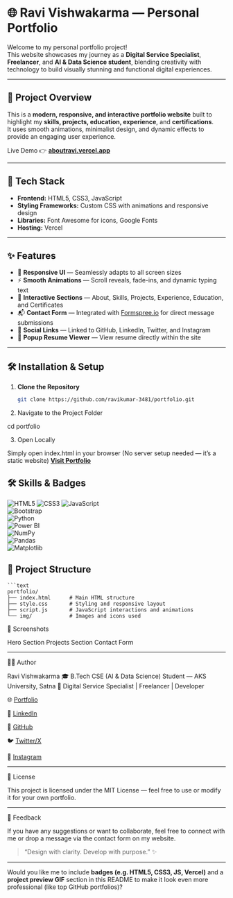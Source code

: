 # 🌐 Ravi Vishwakarma — Personal Portfolio

Welcome to my personal portfolio project!  
This website showcases my journey as a **Digital Service Specialist**, **Freelancer**, and **AI & Data Science student**, blending creativity with technology to build visually stunning and functional digital experiences.

---

## 🚀 Project Overview

This is a **modern, responsive, and interactive portfolio website** built to highlight my **skills, projects, education, experience**, and **certifications**.  
It uses smooth animations, minimalist design, and dynamic effects to provide an engaging user experience.

Live Demo 👉 [**aboutravi.vercel.app**](https://aboutravi.vercel.app)

---

## 🧱 Tech Stack

- **Frontend:** HTML5, CSS3, JavaScript  
- **Styling Frameworks:** Custom CSS with animations and responsive design  
- **Libraries:** Font Awesome for icons, Google Fonts  
- **Hosting:** Vercel  

---

## ✨ Features

- 🎨 **Responsive UI** — Seamlessly adapts to all screen sizes  
- ⚡ **Smooth Animations** — Scroll reveals, fade-ins, and dynamic typing text  
- 🧠 **Interactive Sections** — About, Skills, Projects, Experience, Education, and Certificates  
- 📬 **Contact Form** — Integrated with [Formspree.io](https://formspree.io) for direct message submissions  
- 🔗 **Social Links** — Linked to GitHub, LinkedIn, Twitter, and Instagram  
- 🧾 **Popup Resume Viewer** — View resume directly within the site  

---

## 🛠️ Installation & Setup

1. **Clone the Repository**
   ```bash
   git clone https://github.com/ravikumar-3481/portfolio.git

2. Navigate to the Project Folder

cd portfolio


3. Open Locally

Simply open index.html in your browser
(No server setup needed — it’s a static website)
[**Visit Portfolio**](https://profileravi.vercel.app/)


## 🛠️ Skills & Badges

![HTML5](https://img.shields.io/badge/HTML5-E34F26?style=for-the-badge&logo=html5&logoColor=white) 
![CSS3](https://img.shields.io/badge/CSS3-1572B6?style=for-the-badge&logo=css3&logoColor=white) 
![JavaScript](https://img.shields.io/badge/JavaScript-F7DF1E?style=for-the-badge&logo=javascript&logoColor=black)  
![Bootstrap](https://img.shields.io/badge/Bootstrap-563D7C?style=for-the-badge&logo=bootstrap&logoColor=white)  
![Python](https://img.shields.io/badge/Python-3776AB?style=for-the-badge&logo=python&logoColor=white)  
![Power BI](https://img.shields.io/badge/Power%20BI-F2C811?style=for-the-badge&logo=microsoft-power-bi&logoColor=black)  
![NumPy](https://img.shields.io/badge/NumPy-013243?style=for-the-badge&logo=numpy&logoColor=white)  
![Pandas](https://img.shields.io/badge/Pandas-150458?style=for-the-badge&logo=pandas&logoColor=white)  
![Matplotlib](https://img.shields.io/badge/Matplotlib-11557C?style=for-the-badge&logo=matplotlib&logoColor=white)  




## 📁 Project Structure
    ```text
    portfolio/
    ├── index.html      # Main HTML structure
    ├── style.css       # Styling and responsive layout
    ├── script.js       # JavaScript interactions and animations
    └── img/            # Images and icons used



📸 Screenshots

Hero Section	Projects Section	Contact Form





---

👨‍💻 Author

Ravi Vishwakarma
🎓 B.Tech CSE (AI & Data Science) Student — AKS University, Satna
💼 Digital Service Specialist | Freelancer | Developer

🌐 [Portfolio](https://profileravi.vercel.app/)

💼 [LinkedIn](https://www.linkedin.com/in/ravi-vishwakarma67)

🐙 [GitHub](https://github.com/ravikumar-3481)

🐦 [Twitter/X](https://x.com/I_am_ravi09)

📸 [Instagram](https://www.instagram.com/i_am_ravi.07?igsh=MWp0MnQ5b29xZmVmcg==)



---

📜 License

This project is licensed under the MIT License — feel free to use or modify it for your own portfolio.


---

💬 Feedback

If you have any suggestions or want to collaborate, feel free to connect with me or drop a message via the contact form on my website.

> “Design with clarity. Develop with purpose.” ✨



---

Would you like me to include **badges (e.g. HTML5, CSS3, JS, Vercel)** and a **project preview GIF** section in this README to make it look even more professional (like top GitHub portfolios)?

